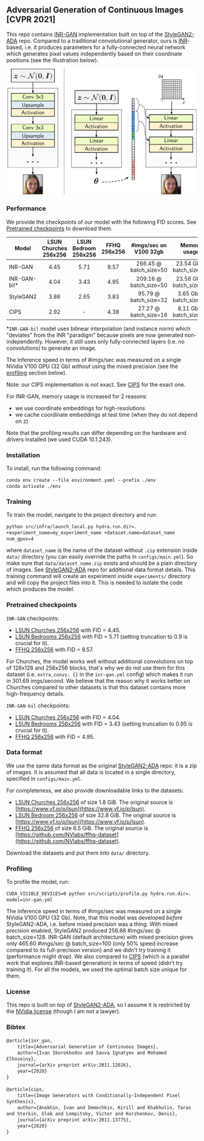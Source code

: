 ## Adversarial Generation of Continuous Images [CVPR 2021]

This repo contains [INR-GAN](https://arxiv.org/abs/2011.12026) implementation built on top of the [StyleGAN2-ADA](https://github.com/NVlabs/stylegan2-ada-pytorch) repo.
Compared to a traditional convolutional generator, ours is [INR](https://vsitzmann.github.io/siren/)-based, i.e. it produces parameters for a fully-connected neural network which generates pixel values independently based on their coordinate positions (see the illustration below).

<div style="text-align:center">
<img src="assets/inr-gan.jpg" alt="INR-GAN illustration" width="500"/>
</div>

### Performance
We provide the checkpoints of our model with the following FID scores.
See [Pretrained checkpoints](#pretrained-checkpoints) to download them.

| Model        | LSUN Churches 256x256 | LSUN Bedroom 256x256 | FFHQ 256x256 | #imgs/sec on V100 32gb | Memory usage             |
| ------------ |:---------------------:|:--------------------:|:------------:|:----------------------:|:------------------------:|
| INR-GAN      | 4.45                  | 5.71                 | 9.57         | 266.45 @ batch_size=50 | 23.54 Gb @ batch_size=50 |
| INR-GAN-bil* | 4.04                  | 3.43                 | 4.95         | 209.16 @ batch_size=50 | 23.56 Gb @ batch_size=50 |
| StyleGAN2    | 3.86                  | 2.65                 | 3.83         | 95.79 @ batch_size=32  | 3.65 Gb @ batch_size=32  |
| CIPS         | 2.92                  | -                    | 4.38         | 27.27 @ batch_size=16  | 8.11 Gb @ batch_size=16  |

*`INR-GAN-bil` model uses bilinear interpolation (and instance norm) which "deviates" from the INR "paradigm" because pixels are now generated non-independently. However, it still uses only fully-connected layers (i.e. no convolutions) to generate an image.

The inference speed in terms of #imgs/sec was measured on a single NVidia V100 GPU (32 Gb) *without* using the mixed precision (see the [profiling](#Profiling) section below).

Note: our CIPS implementation is not exact. See [CIPS](https://github.com/saic-mdal/CIPS) for the exact one.

For INR-GAN, memory usage is increased for 2 reasons:
- we use coordinate embeddings for high-resolutions
- we cache coordinate embeddings at test time (when they do not depend on z)

Note that the profiling results can differ depending on the hardware and drivers installed (we used CUDA 10.1.243).

### Installation
To install, run the following command:
```
conda env create --file environment.yaml --prefix ./env
conda activate ./env
```

### Training
To train the model, navigate to the project directory and run:
```
python src/infra/launch_local.py hydra.run.dir=. +experiment_name=my_experiment_name +dataset.name=dataset_name num_gpus=4
```
where `dataset_name` is the name of the dataset without `.zip` extension inside `data/` directory (you can easily override the paths in `configs/main.yml`).
So make sure that `data/dataset_name.zip` exists and should be a plain directory of images.
See [StyleGAN2-ADA](https://github.com/NVlabs/stylegan2-ada-pytorch) repo for additional data format details.
This training command will create an experiment inside `experiments/` directory and will copy the project files into it.
This is needed to isolate the code which produces the model.

### Pretrained checkpoints
`INR-GAN` checkpoints:
- [LSUN Churches 256x256](https://kaust-cair.s3.amazonaws.com/inr-gan/checkpoints/churches.pkl) with FID = 4.45.
- [LSUN Bedrooms 256x256](https://kaust-cair.s3.amazonaws.com/inr-gan/checkpoints/bedrooms.pkl) with FID = 5.71 (setting truncation to 0.9 is crucial for it).
- [FFHQ 256x256](https://kaust-cair.s3.amazonaws.com/inr-gan/checkpoints/ffhq.pkl) with FID = 9.57.

For Churches, the model works well without additional convolutions on top of 128x128 and 256x256 blocks, that's why we do not use them for this dataset (i.e. `extra_convs: {}` in the `inr-gan.yml` config) which makes it run in 301.69 imgs/second.
We believe that the reason why it works better on Churches compared to other datasets is that this dataset contains more high-frequency details.

`INR-GAN-bil` checkpoints:
- [LSUN Churches 256x256](https://kaust-cair.s3.amazonaws.com/inr-gan/checkpoints/churches-bil.pkl) with FID = 4.04.
- [LSUN Bedrooms 256x256](https://kaust-cair.s3.amazonaws.com/inr-gan/checkpoints/bedrooms-bil.pkl) with FID = 3.43 (setting truncation to 0.95 is crucial for it).
- [FFHQ 256x256](https://kaust-cair.s3.amazonaws.com/inr-gan/checkpoints/ffhq-bil.pkl) with FID = 4.95.

### Data format
We use the same data format as the original [StyleGAN2-ADA](https://github.com/NVlabs/stylegan2-ada-pytorch) repo: it is a zip of images.
It is assumed that all data is located in a single directory, specified in `configs/main.yml`.

For completeness, we also provide downloadable links to the datasets:
- [LSUN Churches 256x256](https://kaust-cair.s3.amazonaws.com/inr-gan/datasets/church_outdoor_train_256.zip) of size 1.8 GiB. The original source is [https://www.yf.io/p/lsun](https://www.yf.io/p/lsun).
- [LSUN Bedroom 256x256](https://kaust-cair.s3.amazonaws.com/inr-gan/datasets/bedroom_train_256.zip) of size 32.8 GiB. The original source is [https://www.yf.io/p/lsun](https://www.yf.io/p/lsun).
- [FFHQ 256x256](https://kaust-cair.s3.amazonaws.com/inr-gan/datasets/ffhq_256.zip) of size 6.5 GiB. The original source is [https://github.com/NVlabs/ffhq-dataset](https://github.com/NVlabs/ffhq-dataset).

Download the datasets and put them into `data/` directory.

### Profiling
To profile the model, run:
```
CUDA_VISIBLE_DEVICES=0 python src/scripts/profile.py hydra.run.dir=. model=inr-gan.yml
```

The inference speed in terms of #imgs/sec was measured on a single NVidia V100 GPU (32 Gb).
Note, that this model was developed *before* StyleGAN2-ADA, i.e. before mixed precision was a thing.
With mixed precision enabled, StyleGAN2 produced 256.88 #imgs/sec @ batch_size=128.
INR-GAN (default architecture) with mixed precision gives only 465.60 #imgs/sec @ batch_size=100 (only 50% speed increase compared to its full-precision version) and we didn't try training it (performance might drop).
We also compared to [CIPS](https://github.com/saic-mdal/CIPS) (which is a parallel work that explores INR-based generation) in terms of speed (didn't try training it).
For all the models, we used the optimal batch size unique for them.

### License
This repo is built on top of [StyleGAN2-ADA](https://github.com/NVlabs/stylegan2-ada-pytorch), so I assume it is restricted by the [NVidia license](https://nvlabs.github.io/stylegan2-ada-pytorch/license.html) (though I am not a lawyer).


### Bibtex
```
@article{inr_gan,
    title={Adversarial Generation of Continuous Images},
    author={Ivan Skorokhodov and Savva Ignatyev and Mohamed Elhoseiny},
    journal={arXiv preprint arXiv:2011.12026},
    year={2020}
}

@article{cips,
    title={Image Generators with Conditionally-Independent Pixel Synthesis},
    author={Anokhin, Ivan and Demochkin, Kirill and Khakhulin, Taras and Sterkin, Gleb and Lempitsky, Victor and Korzhenkov, Denis},
    journal={arXiv preprint arXiv:2011.13775},
    year={2020}
}
```
